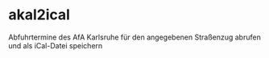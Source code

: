 # akal2ical
Abfuhrtermine des AfA Karlsruhe für den angegebenen Straßenzug abrufen und als iCal-Datei speichern
